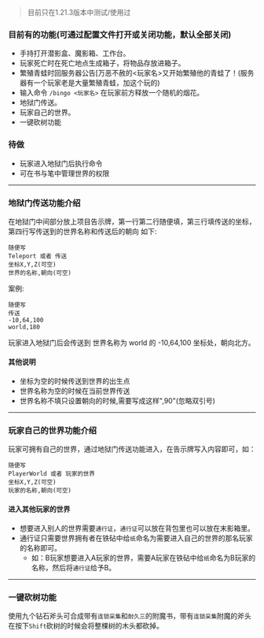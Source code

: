 > 目前只在1.21.3版本中测试/使用过

### 目前有的功能(可通过配置文件打开或关闭功能，默认全部关闭)
- 手持打开潜影盒、魔影箱、工作台。
- 玩家死亡时在死亡地点生成箱子，将物品存放进箱子。
- 繁殖青蛙时回服务器公告[万恶不赦的<玩家名>又开始繁殖他的青蛙了！(服务器有一个玩家老是大量繁殖青蛙，加这个玩的)
- 输入命令 `/bingo <玩家名>` 在玩家前方释放一个随机的烟花。
- 地狱门传送。
- 玩家自己的世界。
- 一键砍树功能

### 待做
- 玩家进入地狱门后执行命令
- 可在书与笔中管理世界的权限

---

### 地狱门传送功能介绍
在地狱门中间部分放上项目告示牌，第一行第二行随便填，第三行填传送的坐标，第四行写传送到的世界名称和传送后的朝向
如下:
```
随便写
Teleport 或者 传送
坐标X,Y,Z(可空)
世界的名称,朝向(可空)
```
案例:
```
随便写
传送
-10,64,100
world,180
```
玩家进入地狱门后会传送到 世界名称为 world 的 -10,64,100 坐标处，朝向北方。
#### 其他说明
- 坐标为空的时候传送到世界的出生点
- 世界名称为空的时候在当前世界传送
- 世界名称不填只设置朝向的时候,需要写成这样",90"(忽略双引号)

---

### 玩家自己的世界功能介绍
玩家可拥有自己的世界，通过地狱门传送功能进入，在告示牌写入内容即可，如：
```
随便写
PlayerWorld 或者 玩家的世界
坐标X,Y,Z(可空)
玩家的名称,朝向(可空)
```
#### 进入其他玩家的世界
- 想要进入别人的世界需要`通行证`，`通行证`可以放在背包里也可以放在末影箱里。
- 通行证只需要世界拥有者在铁砧中给`纸`命名为需要进入自己的世界的那名玩家的名称即可。
  - 如：B玩家想要进入A玩家的世界，需要A玩家在铁砧中给`纸`命名为B玩家的名称，然后将`通行证`给予B。

---

### 一键砍树功能
使用九个钻石斧头可合成带有`连锁采集`和`耐久三`的附魔书，带有`连锁采集`附魔的斧头在按下`Shift`砍树的时候会将整棵树的木头都砍掉。
